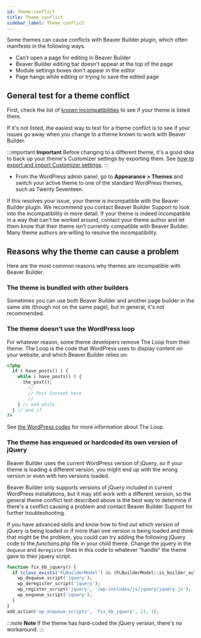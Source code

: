 ```yaml
---
id: theme-conflict
title: Theme conflict
sidebar_label: Theme conflict
---
```


Some themes can cause conflicts with Beaver Builder plugin, which often
manifests in the following ways.

  * Can't open a page for editing in Beaver Builder
  * Beaver Builder editing bar doesn't appear at the top of the page
  * Module settings boxes don't appear in the editor
  * Page hangs while editing or trying to save the edited page

## General test for a theme conflict

First, check the list of [known incompatibilities](/beaver-builder/troubleshooting/debugging/known-beaver-builder-incompatibilities.md) to see if
your theme is listed there.

If it's not listed, the easiest way to test for a theme conflict is to see if
your issues go away when you change to a theme known to work with Beaver
Builder.

:::important **Important**
Before changing to a different theme, it's a good idea to back up
your theme's Customizer settings by exporting them. See [how to export and import Customizer settings](/bb-theme/customizer-settings/export-import.md).
:::

* From the WordPress admin panel, go to **Appearance > Themes** and switch your active theme to one of the standard WordPress themes, such as Twenty Seventeen.

If this resolves your issue, your theme is incompatible with the Beaver
Builder plugin. We recommend you contact Beaver Builder Support to look into
the incompatibility in more detail. If your theme is indeed incompatible in a
way that can't be worked around, contact your theme author and let them know
that their theme isn’t currently compatible with Beaver Builder. Many theme
authors are willing to resolve the incompatibility.

## Reasons why the theme can cause a problem

Here are the most common reasons why themes are incompatible with Beaver
Builder.

###  The theme is bundled with other builders

Sometimes you can use both Beaver Builder and another page builder in the same
site (though not on the same page), but in general, it's not recommended.

### The theme doesn't use the WordPress loop

For whatever reason, some theme developers remove The Loop from their theme.
The Loop is the code that WordPress uses to display content on your website,
and which Beaver Builder relies on:

```php
<?php
  if ( have_posts() ) {
    while ( have_posts() ) {
      the_post();
        //
        // Post Content here
        //
    } // end while
  } // end if
?>
```

See [the WordPress codex](https://codex.wordpress.org/The_Loop) for more
information about The Loop.

### The theme has enqueued or hardcoded its own version of jQuery

Beaver Builder uses the current WordPress version of jQuery, so if your theme
is loading a different version, you might end up with the wrong version or
even with two versions loaded.

Beaver Builder only supports versions of jQuery included in current WordPress
installations, but it may still work with a different version, so the general
theme conflict test described above is the best way to determine if there's a
conflict causing a problem and contact Beaver Builder Support for further
troubleshooting.

If you have advanced skills and know how to find out which version of jQuery
is being loaded or if more than one version is being loaded and think that
might be the problem, you could can try adding the following jQuery code to
the _functions.php_ file in your child theme. Change the jquery in the
`dequeue` and `deregister` lines in this code to whatever “handle” the theme
gave to their jquery script.

```php
function fix_bb_jquery() {
  if (class_exists('FLBuilderModel') && (FLBuilderModel::is_builder_active())) {
    wp_dequeue_script('jquery');
    wp_deregister_script('jquery');
    wp_register_script('jquery', '/wp-includes/js/jquery/jquery.js');
    wp_enqueue_script('jquery');
  }
}
add_action('wp_enqueue_scripts', 'fix_bb_jquery', 11, 1);
```

:::note **Note**
If the theme has hard-coded the jQuery version, there's no workaround.
:::
